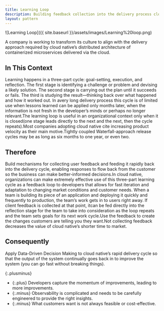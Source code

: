 ```yaml
---
title: Learning Loop
description: Building feedback collection into the delivery process closes the loop between engineers and the people who use their products, putting the customer at the center of the product development cycle
layout: pattern
---
```


![Learning Loop]({{ site.baseurl }}/assets/images/Learning%20loop.png)

A company is working to transform its culture to align with the delivery approach required by cloud native’s distributed architecture of containerized microservices delivered via the cloud.

## In This Context

Learning happens in a three-part cycle: goal-setting, execution, and reflection. The first stage is identifying a challenge or problem and devising a likely solution. The second stage is carrying out the plan until it succeeds or fails. The third is studying the result—thinking back over what happened and how it worked out. In avery long delivery process this cycle is of limited use when lessons learned can be applied only months later, when the information is not fresh in the developer’s minds or perhaps no longer relevant.The learning loop is useful in an organizational context only when it is closed(one stage leads directly to the next and the next, then the cycle repeats).Most companies adopting cloud native cite increasing product velocity as their main motive.Tightly coupled Waterfall-approach release cycles may be as long as six months to one year, or even two.

## Therefore

Build mechanisms for collecting user feedback and feeding it rapidly back into the delivery cycle, enabling responses to flow back from the customer so the business can make better-informed decisions.In cloud native, organizations can make extremely effective use of this three-part learning cycle as a feedback loop to developers that allows for fast iteration and adaptation to changing market conditions and customer needs. When a team is building its piece of an application and deploying it quickly and frequently to production, the team’s work gets in to users right away. If client feedback is collected at that point, itcan be fed directly into the reflection stage for the team to take into consideration as the loop repeats and the team sets goals for its next work cycle.Use the feedback to create the changes customers are telling you they want.Not collecting feedback decreases the value of cloud native’s shorter time to market.

## Consequently

Apply Data-Driven Decision Making to cloud native’s rapid delivery cycle so that the output of the system continually goes back in to improve the system (you can go fast without breaking things).

{:.plusminus}
- {:.plus} Developers capture the momentum of improvements, leading to more improvements.
- {:.minus} Observability is complicated and needs to be carefully engineered to provide the right insights.
- {:.minus} What customers want is not always feasible or cost-effective.

